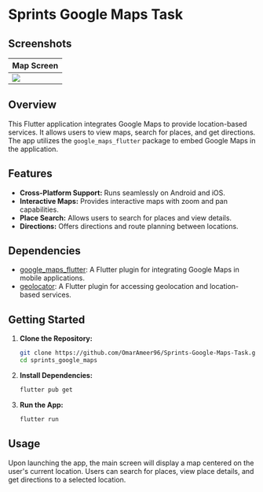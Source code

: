 # Sprints Google Maps Task

## Screenshots

| Map Screen    |
| ------------- |
| <img src="https://github.com/user-attachments/assets/8ae5bfe7-4c35-42ea-808d-09516696eb98"/> |

## Overview

This Flutter application integrates Google Maps to provide location-based services. It allows users to view maps, search for places, and get directions. The app utilizes the `google_maps_flutter` package to embed Google Maps in the application.

## Features

- **Cross-Platform Support:** Runs seamlessly on Android and iOS.
- **Interactive Maps:** Provides interactive maps with zoom and pan capabilities.
- **Place Search:** Allows users to search for places and view details.
- **Directions:** Offers directions and route planning between locations.

## Dependencies

- [google_maps_flutter](https://pub.dev/packages/google_maps_flutter): A Flutter plugin for integrating Google Maps in mobile applications.
- [geolocator](https://pub.dev/packages/geolocator): A Flutter plugin for accessing geolocation and location-based services.

## Getting Started

1. **Clone the Repository:**

   ```bash
   git clone https://github.com/OmarAmeer96/Sprints-Google-Maps-Task.git
   cd sprints_google_maps
   ```

2. **Install Dependencies:**

   ```bash
   flutter pub get
   ```

3. **Run the App:**

   ```bash
   flutter run
   ```

## Usage

Upon launching the app, the main screen will display a map centered on the user's current location. Users can search for places, view place details, and get directions to a selected location.
